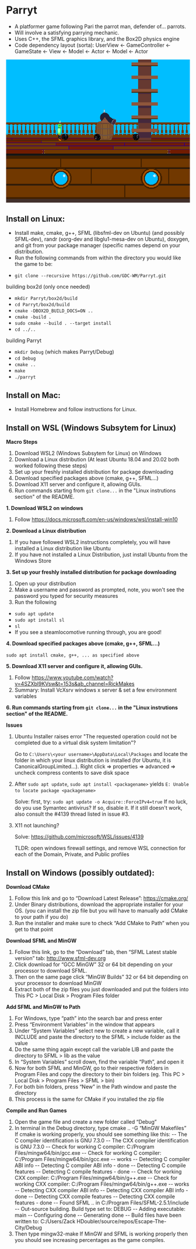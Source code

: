 # Parryt
* A platformer game following Pari the parrot man, defender of... parrots.
* Will involve a satisfying parrying mechanic.
* Uses C++, the SFML graphics library, and the Box2D physics engine
* Code dependency layout (sorta):
  UserView <- GameController <- GameState <- View <- Model <- Actor
                                          <- Model <- Actor

![Demo Screenshot](resources/parryt-screenshot.png)

## Install on Linux:
* Install make, cmake, g++, SFML (libsfml-dev on Ubuntu) (and possibly SFML-dev), randr (xorg-dev and libglu1-mesa-dev on Ubuntu), doxygen, and git from your package manager (specific names depend on your distribution.
* Run the following commands from within the directory you would like the game to be:
- ```git clone --recursive https://github.com/GDC-WM/Parryt.git```

building box2d (only once needed)

- ```mkdir Parryt/box2d/build```
- ```cd Parryt/box2d/build```
- ```cmake -DBOX2D_BUILD_DOCS=ON ..```
- ```cmake -build .```
- ```sudo cmake --build . --target install```
- ```cd ../..```

building Parryt

- ```mkdir Debug``` (which makes Parryt/Debug)
- ```cd Debug```
- ```cmake ..```
- ```make```
- ```./parryt```


## Install on Mac:
* Install Homebrew and follow instructions for Linux.

## Install on WSL (Windows Subsytem for Linux)

**Macro Steps**

1. Download WSL2 (Windows Subsytem for Linux) on Windows
2. Download a Linux distribution (At least Ubuntu 18.04 and 20.02 both worked following these steps)
3. Set up your freshly installed distribution for package downloading
4. Download specified packages above (cmake, g++, SFML...)
5. Download X11 server and configure it, allowing GUIs.
6. Run commands starting from ```git clone...``` in the "Linux instrutions section" of the README.

**1. Download WSL2 on windows**
1. Follow https://docs.microsoft.com/en-us/windows/wsl/install-win10

**2. Download a Linux distribution**
1. If you have followed WSL2 instructions completely, you will have installed a Linux distribution like Ubuntu
2. If you have not installed a Linux Distribution, just install Ubuntu from the Windows Store

**3. Set up your freshly installed distribution for package downloading**
1. Open up your distribution
2. Make a username and password as prompted, note, you won't see the password you typed for security measures
3. Run the following
- ```sudo apt update```
- ```sudo apt install sl```
- ```sl```
- If you see a steamlocomotive running through, you are good!

**4. Download specified packages above (cmake, g++, SFML...)**

```sudo apt install cmake, g++, ... as specified above```

**5. Download X11 server and configure it, allowing GUIs.**
1. Follow https://www.youtube.com/watch?v=4SZXbl9KVsw&t=153s&ab_channel=RickMakes
2. Summary: Install VcXsrv windows x server & set a few environment variables

**6. Run commands starting from ```git clone...``` in the "Linux instrutions section" of the README.**

**Issues**
1. Ubuntu Installer raises error "The requested operation could not be completed due to a virtual disk system limitation"?

   Go to ```C:\Users\<your username>\AppData\Local\Packages``` and locate the folder in which your linux distribution is installed (for Ubuntu, it is CanonicalGroupLimited...). Right click => properties => advanced => uncheck compress contents to save disk space

2.  After ```sudo apt update```, ```sudo apt install <packagename>``` yields ```E: Unable to locate package <packagename>```

    Solve: first, try: ```sudo apt update -o Acquire::ForceIPv4=true```
    If no luck, do you use Symantec antivirus? If so, disable it. If it still
    doesn't work, also consult the #4139 thread listed in issue #3.
3. X11 not launching?

    Solve: https://github.com/microsoft/WSL/issues/4139

    TLDR: open windows firewall settings, and remove WSL connection for each of the Domain, Private, and Public profiles


## Install on Windows (possibly outdated):
**Download CMake**
1. Follow this link and go to “Download Latest Release”: https://cmake.org/
2. Under Binary distributions, download the appropriate installer for your OS. (you can install the zip file but you will have to manually add CMake to your path if you do)
3. Run the installer and make sure to check “Add CMake to Path” when you get to that point

**Download SFML and MinGW**
1. Follow this link, go to the “Download” tab, then “SFML Latest stable version” tab: http://www.sfml-dev.org
2. Click download for “GCC MinGW” 32 or 64 bit depending on your processor to download SFML.
3. Then on the same page click “MinGW Builds” 32 or 64 bit depending on your processor to download MinGW
4. Extract both of the zip files you just downloaded and put the folders into This PC > Local Disk > Program Files folder

**Add SFML and MinGW to Path**
1. For Windows, type “path” into the search bar and press enter
2. Press “Environment Variables” in the window that appears
3.  Under “System Variables” select new to create a new variable, call it INCLUDE and paste the directory to the SFML > include folder as the value
4. Do the same thing again except call the variable LIB and paste the directory to SFML > lib as the value
5. In “System Variables” scroll down, find the variable “Path”, and open it
6. Now for both SFML and MinGW, go to their respective folders in Program Files and copy the directory to their bin folders (eg. This PC > Local Disk > Program Files > SFML > bin)
7. For both bin folders, press “New” in the Path window and paste the directory
8. This process is the same for CMake if you installed the zip file

**Compile and Run Games**
1. Open the game file and create a new folder called “Debug”
2. In terminal in the Debug directory, type cmake .. -G “MinGW Makefiles” If cmake is working properly, you should see something like this:
-- The C compiler identification is GNU 7.3.0
-- The CXX compiler identification is GNU 7.3.0
-- Check for working C compiler: C:/Program Files/mingw64/bin/gcc.exe
-- Check for working C compiler: C:/Program Files/mingw64/bin/gcc.exe -- works
-- Detecting C compiler ABI info
-- Detecting C compiler ABI info - done
-- Detecting C compile features
-- Detecting C compile features - done
-- Check for working CXX compiler: C:/Program Files/mingw64/bin/g++.exe
-- Check for working CXX compiler: C:/Program Files/mingw64/bin/g++.exe -- works
-- Detecting CXX compiler ABI info
-- Detecting CXX compiler ABI info - done
-- Detecting CXX compile features
-- Detecting CXX compile features - done
-- Found SFML .. in C:/Program Files/SFML-2.5.1/include
-- Out-source building. Build type set to: DEBUG
-- Adding executable: main
-- Configuring done
-- Generating done
-- Build files have been written to: C:/Users/Zack HDoubler/source/repos/Escape-The-City/Debug
5. Then type mingw32-make If MinGW and SFML is working properly then you should see increasing percentages as the game compiles.
